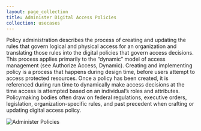 ```yaml
---
layout: page_collection
title: Administer Digital Access Policies
collection: usecases
---
```

Policy administration describes the process of creating and updating the rules that govern logical and physical access for an organization and translating those rules into the digital policies that govern access decisions. This process applies primarily to the “dynamic” model of access management (see Authorize Access, Dynamic).
Creating and implementing policy is a process that happens during design time, before users attempt to access protected resources.  Once a policy has been created, it is referenced during run time to dynamically make access decisions at the time access is attempted based on an individual’s roles and attributes.
Policymaking bodies often draw on federal regulations, executive orders, legislation, organization-specific rules, and past precedent when crafting or updating digital access policy.

![Administer Policies](../../img/Policies.png)
